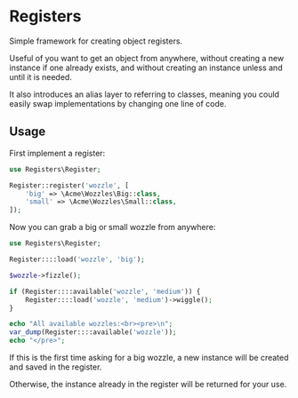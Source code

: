 # Registers

Simple framework for creating object registers.

Useful of you want to get an object from anywhere, without creating a new instance if one already exists, and without creating an instance unless and until it is needed.

It also introduces an alias layer to referring to classes, meaning you could easily swap implementations by changing one line of code.

## Usage

First implement a register:

```php
use Registers\Register;

Register::register('wozzle', [
    'big' => \Acme\Wozzles\Big::class,
    'small' => \Acme\Wozzles\Small::class,
]);
```

Now you can grab a big or small wozzle from anywhere:

```php
use Registers\Register;

Register::::load('wozzle', 'big');

$wozzle->fizzle();

if (Register::::available('wozzle', 'medium')) {
    Register::::load('wozzle', 'medium')->wiggle();
}

echo "All available wozzles:<br><pre>\n";
var_dump(Register::::available('wozzle'));
echo "</pre>";

```

If this is the first time asking for a big wozzle, a new instance will be created and saved in the register.

Otherwise, the instance already in the register will be returned for your use.
